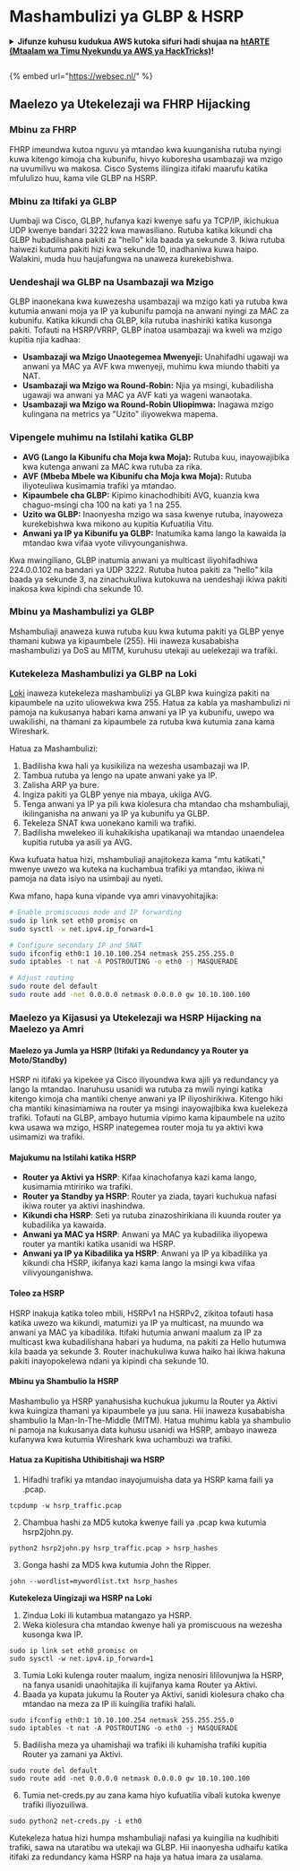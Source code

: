 # Mashambulizi ya GLBP & HSRP

<details>

<summary><strong>Jifunze kuhusu kudukua AWS kutoka sifuri hadi shujaa na</strong> <a href="https://training.hacktricks.xyz/courses/arte"><strong>htARTE (Mtaalam wa Timu Nyekundu ya AWS ya HackTricks)</strong></a><strong>!</strong></summary>

Njia nyingine za kusaidia HackTricks:

* Ikiwa unataka kuona **kampuni yako ikionekana kwenye HackTricks** au **kupakua HackTricks kwa PDF** Angalia [**MIPANGO YA USAJILI**](https://github.com/sponsors/carlospolop)!
* Pata [**bidhaa rasmi za PEASS & HackTricks**](https://peass.creator-spring.com)
* Gundua [**Familia ya PEASS**](https://opensea.io/collection/the-peass-family), mkusanyiko wetu wa [**NFTs**](https://opensea.io/collection/the-peass-family) ya kipekee
* **Jiunge na** 💬 [**Kikundi cha Discord**](https://discord.gg/hRep4RUj7f) au kikundi cha [**telegram**](https://t.me/peass) au **tufuate** kwenye **Twitter** 🐦 [**@hacktricks_live**](https://twitter.com/hacktricks_live)**.**
* **Shiriki mbinu zako za kudukua kwa kuwasilisha PRs kwa** [**HackTricks**](https://github.com/carlospolop/hacktricks) na [**HackTricks Cloud**](https://github.com/carlospolop/hacktricks-cloud) repos za github.

</details>

<figure><img src="https://pentest.eu/RENDER_WebSec_10fps_21sec_9MB_29042024.gif" alt=""><figcaption></figcaption></figure>

{% embed url="https://websec.nl/" %}


## Maelezo ya Utekelezaji wa FHRP Hijacking

### Mbinu za FHRP
FHRP imeundwa kutoa nguvu ya mtandao kwa kuunganisha rutuba nyingi kuwa kitengo kimoja cha kubunifu, hivyo kuboresha usambazaji wa mzigo na uvumilivu wa makosa. Cisco Systems iliingiza itifaki maarufu katika mfululizo huu, kama vile GLBP na HSRP.

### Mbinu za Itifaki ya GLBP
Uumbaji wa Cisco, GLBP, hufanya kazi kwenye safu ya TCP/IP, ikichukua UDP kwenye bandari 3222 kwa mawasiliano. Rutuba katika kikundi cha GLBP hubadilishana pakiti za "hello" kila baada ya sekunde 3. Ikiwa rutuba haiwezi kutuma pakiti hizi kwa sekunde 10, inadhaniwa kuwa haipo. Walakini, muda huu haujafungwa na unaweza kurekebishwa.

### Uendeshaji wa GLBP na Usambazaji wa Mzigo
GLBP inaonekana kwa kuwezesha usambazaji wa mzigo kati ya rutuba kwa kutumia anwani moja ya IP ya kubunifu pamoja na anwani nyingi za MAC za kubunifu. Katika kikundi cha GLBP, kila rutuba inashiriki katika kusonga pakiti. Tofauti na HSRP/VRRP, GLBP inatoa usambazaji wa kweli wa mzigo kupitia njia kadhaa:

- **Usambazaji wa Mzigo Unaotegemea Mwenyeji:** Unahifadhi ugawaji wa anwani ya MAC ya AVF kwa mwenyeji, muhimu kwa miundo thabiti ya NAT.
- **Usambazaji wa Mzigo wa Round-Robin:** Njia ya msingi, kubadilisha ugawaji wa anwani ya MAC ya AVF kati ya wageni wanaotaka.
- **Usambazaji wa Mzigo wa Round-Robin Uliopimwa:** Inagawa mzigo kulingana na metrics ya "Uzito" iliyowekwa mapema.

### Vipengele muhimu na Istilahi katika GLBP
- **AVG (Lango la Kibunifu cha Moja kwa Moja):** Rutuba kuu, inayowajibika kwa kutenga anwani za MAC kwa rutuba za rika.
- **AVF (Mbeba Mbele wa Kibunifu cha Moja kwa Moja):** Rutuba iliyoteuliwa kusimamia trafiki ya mtandao.
- **Kipaumbele cha GLBP:** Kipimo kinachodhibiti AVG, kuanzia kwa chaguo-msingi cha 100 na kati ya 1 na 255.
- **Uzito wa GLBP:** Inaonyesha mzigo wa sasa kwenye rutuba, inayoweza kurekebishwa kwa mikono au kupitia Kufuatilia Vitu.
- **Anwani ya IP ya Kibunifu ya GLBP:** Inatumika kama lango la kawaida la mtandao kwa vifaa vyote vilivyounganishwa.

Kwa mwingiliano, GLBP inatumia anwani ya multicast iliyohifadhiwa 224.0.0.102 na bandari ya UDP 3222. Rutuba hutoa pakiti za "hello" kila baada ya sekunde 3, na zinachukuliwa kutokuwa na uendeshaji ikiwa pakiti inakosa kwa kipindi cha sekunde 10.

### Mbinu ya Mashambulizi ya GLBP
Mshambuliaji anaweza kuwa rutuba kuu kwa kutuma pakiti ya GLBP yenye thamani kubwa ya kipaumbele (255). Hii inaweza kusababisha mashambulizi ya DoS au MITM, kuruhusu utekaji au uelekezaji wa trafiki.

### Kutekeleza Mashambulizi ya GLBP na Loki
[Loki](https://github.com/raizo62/loki_on_kali) inaweza kutekeleza mashambulizi ya GLBP kwa kuingiza pakiti na kipaumbele na uzito uliowekwa kwa 255. Hatua za kabla ya mashambulizi ni pamoja na kukusanya habari kama anwani ya IP ya kubunifu, uwepo wa uwakilishi, na thamani za kipaumbele za rutuba kwa kutumia zana kama Wireshark.

Hatua za Mashambulizi:
1. Badilisha kwa hali ya kusikiliza na wezesha usambazaji wa IP.
2. Tambua rutuba ya lengo na upate anwani yake ya IP.
3. Zalisha ARP ya bure.
4. Ingiza pakiti ya GLBP yenye nia mbaya, ukiiga AVG.
5. Tenga anwani ya IP ya pili kwa kiolesura cha mtandao cha mshambuliaji, ikilinganisha na anwani ya IP ya kubunifu ya GLBP.
6. Tekeleza SNAT kwa uonekano kamili wa trafiki.
7. Badilisha mwelekeo ili kuhakikisha upatikanaji wa mtandao unaendelea kupitia rutuba ya asili ya AVG.

Kwa kufuata hatua hizi, mshambuliaji anajitokeza kama "mtu katikati," mwenye uwezo wa kuteka na kuchambua trafiki ya mtandao, ikiwa ni pamoja na data isiyo na usimbaji au nyeti.

Kwa mfano, hapa kuna vipande vya amri vinavyohitajika:
```bash
# Enable promiscuous mode and IP forwarding
sudo ip link set eth0 promisc on
sudo sysctl -w net.ipv4.ip_forward=1

# Configure secondary IP and SNAT
sudo ifconfig eth0:1 10.10.100.254 netmask 255.255.255.0
sudo iptables -t nat -A POSTROUTING -o eth0 -j MASQUERADE

# Adjust routing
sudo route del default
sudo route add -net 0.0.0.0 netmask 0.0.0.0 gw 10.10.100.100
```
### Maelezo ya Kijasusi ya Utekelezaji wa HSRP Hijacking na Maelezo ya Amri

#### Maelezo ya Jumla ya HSRP (Itifaki ya Redundancy ya Router ya Moto/Standby)
HSRP ni itifaki ya kipekee ya Cisco iliyoundwa kwa ajili ya redundancy ya lango la mtandao. Inaruhusu usanidi wa rutuba za mwili nyingi katika kitengo kimoja cha mantiki chenye anwani ya IP iliyoshirikiwa. Kitengo hiki cha mantiki kinasimamiwa na router ya msingi inayowajibika kwa kuelekeza trafiki. Tofauti na GLBP, ambayo hutumia vipimo kama kipaumbele na uzito kwa usawa wa mzigo, HSRP inategemea router moja tu ya aktivi kwa usimamizi wa trafiki.

#### Majukumu na Istilahi katika HSRP
- **Router ya Aktivi ya HSRP**: Kifaa kinachofanya kazi kama lango, kusimamia mtiririko wa trafiki.
- **Router ya Standby ya HSRP**: Router ya ziada, tayari kuchukua nafasi ikiwa router ya aktivi inashindwa.
- **Kikundi cha HSRP**: Seti ya rutuba zinazoshirikiana ili kuunda router ya kubadilika ya kawaida.
- **Anwani ya MAC ya HSRP**: Anwani ya MAC ya kubadilika iliyopewa router ya mantiki katika usanidi wa HSRP.
- **Anwani ya IP ya Kibadilika ya HSRP**: Anwani ya IP ya kibadilika ya kikundi cha HSRP, ikifanya kazi kama lango la msingi kwa vifaa vilivyounganishwa.

#### Toleo za HSRP
HSRP inakuja katika toleo mbili, HSRPv1 na HSRPv2, zikitoa tofauti hasa katika uwezo wa kikundi, matumizi ya IP ya multicast, na muundo wa anwani ya MAC ya kibadilika. Itifaki hutumia anwani maalum za IP za multicast kwa kubadilishana habari ya huduma, na pakiti za Hello hutumwa kila baada ya sekunde 3. Router inachukuliwa kuwa haiko hai ikiwa hakuna pakiti inayopokelewa ndani ya kipindi cha sekunde 10.

#### Mbinu ya Shambulio la HSRP
Mashambulio ya HSRP yanahusisha kuchukua jukumu la Router ya Aktivi kwa kuingiza thamani ya kipaumbele ya juu sana. Hii inaweza kusababisha shambulio la Man-In-The-Middle (MITM). Hatua muhimu kabla ya shambulio ni pamoja na kukusanya data kuhusu usanidi wa HSRP, ambayo inaweza kufanywa kwa kutumia Wireshark kwa uchambuzi wa trafiki.

#### Hatua za Kupitisha Uthibitishaji wa HSRP
1. Hifadhi trafiki ya mtandao inayojumuisha data ya HSRP kama faili ya .pcap.
```shell
tcpdump -w hsrp_traffic.pcap
```
2. Chambua hashi za MD5 kutoka kwenye faili ya .pcap kwa kutumia hsrp2john.py.
```shell
python2 hsrp2john.py hsrp_traffic.pcap > hsrp_hashes
```
3. Gonga hashi za MD5 kwa kutumia John the Ripper.
```shell
john --wordlist=mywordlist.txt hsrp_hashes
```

**Kutekeleza Uingizaji wa HSRP na Loki**

1. Zindua Loki ili kutambua matangazo ya HSRP.
2. Weka kiolesura cha mtandao kwenye hali ya promiscuous na wezesha kusonga kwa IP.
```shell
sudo ip link set eth0 promisc on
sudo sysctl -w net.ipv4.ip_forward=1
```
3. Tumia Loki kulenga router maalum, ingiza nenosiri lililovunjwa la HSRP, na fanya usanidi unaohitajika ili kujifanya kama Router ya Aktivi.
4. Baada ya kupata jukumu la Router ya Aktivi, sanidi kiolesura chako cha mtandao na meza za IP ili kuingilia trafiki halali.
```shell
sudo ifconfig eth0:1 10.10.100.254 netmask 255.255.255.0
sudo iptables -t nat -A POSTROUTING -o eth0 -j MASQUERADE
```
5. Badilisha meza ya uhamishaji wa trafiki ili kuhamisha trafiki kupitia Router ya zamani ya Aktivi.
```shell
sudo route del default
sudo route add -net 0.0.0.0 netmask 0.0.0.0 gw 10.10.100.100
```
6. Tumia net-creds.py au zana kama hiyo kufuatilia vibali kutoka kwenye trafiki iliyozuiliwa.
```shell
sudo python2 net-creds.py -i eth0
```

Kutekeleza hatua hizi humpa mshambuliaji nafasi ya kuingilia na kudhibiti trafiki, sawa na utaratibu wa utekaji wa GLBP. Hii inaonyesha udhaifu katika itifaki za redundancy kama HSRP na haja ya hatua imara za usalama.
